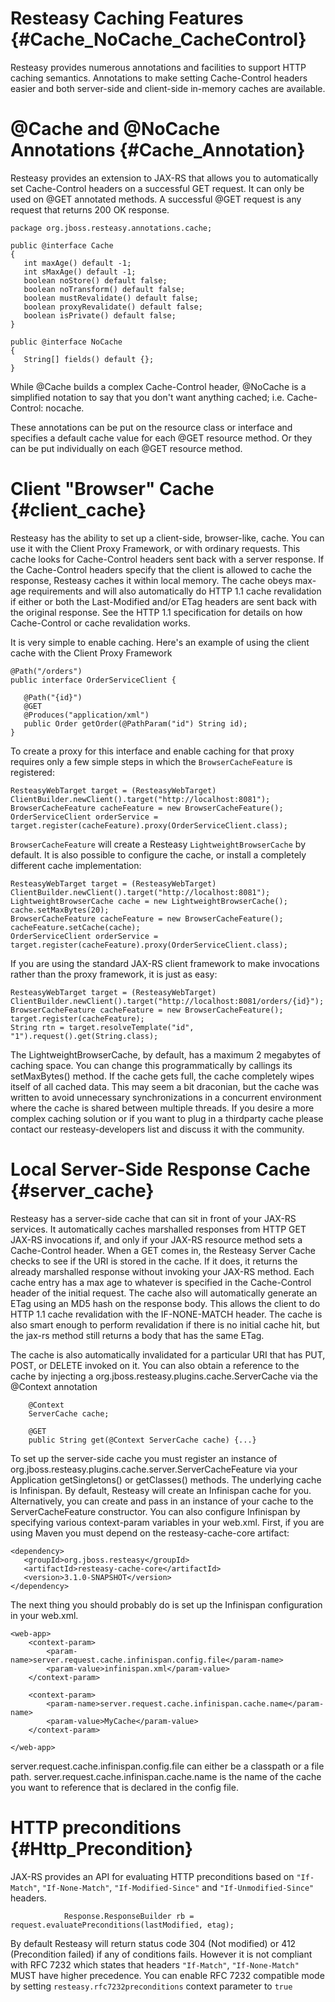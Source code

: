 Resteasy Caching Features {#Cache_NoCache_CacheControl}
=========================

Resteasy provides numerous annotations and facilities to support HTTP
caching semantics. Annotations to make setting Cache-Control headers
easier and both server-side and client-side in-memory caches are
available.

@Cache and @NoCache Annotations {#Cache_Annotation}
===============================

Resteasy provides an extension to JAX-RS that allows you to
automatically set Cache-Control headers on a successful GET request. It
can only be used on @GET annotated methods. A successful @GET request is
any request that returns 200 OK response.

    package org.jboss.resteasy.annotations.cache;

    public @interface Cache
    {
       int maxAge() default -1;
       int sMaxAge() default -1;
       boolean noStore() default false;
       boolean noTransform() default false;
       boolean mustRevalidate() default false;
       boolean proxyRevalidate() default false;
       boolean isPrivate() default false;
    }

    public @interface NoCache
    {
       String[] fields() default {};
    }

       

While @Cache builds a complex Cache-Control header, @NoCache is a
simplified notation to say that you don't want anything cached; i.e.
Cache-Control: nocache.

These annotations can be put on the resource class or interface and
specifies a default cache value for each @GET resource method. Or they
can be put individually on each @GET resource method.

Client "Browser" Cache {#client_cache}
======================

Resteasy has the ability to set up a client-side, browser-like, cache.
You can use it with the Client Proxy Framework, or with ordinary
requests. This cache looks for Cache-Control headers sent back with a
server response. If the Cache-Control headers specify that the client is
allowed to cache the response, Resteasy caches it within local memory.
The cache obeys max-age requirements and will also automatically do HTTP
1.1 cache revalidation if either or both the Last-Modified and/or ETag
headers are sent back with the original response. See the HTTP 1.1
specification for details on how Cache-Control or cache revalidation
works.

It is very simple to enable caching. Here's an example of using the
client cache with the Client Proxy Framework

    @Path("/orders")
    public interface OrderServiceClient {

       @Path("{id}")
       @GET
       @Produces("application/xml")
       public Order getOrder(@PathParam("id") String id);
    }

To create a proxy for this interface and enable caching for that proxy
requires only a few simple steps in which the `BrowserCacheFeature` is
registered:

    ResteasyWebTarget target = (ResteasyWebTarget) ClientBuilder.newClient().target("http://localhost:8081");
    BrowserCacheFeature cacheFeature = new BrowserCacheFeature();
    OrderServiceClient orderService = target.register(cacheFeature).proxy(OrderServiceClient.class);

`BrowserCacheFeature` will create a Resteasy `LightweightBrowserCache`
by default. It is also possible to configure the cache, or install a
completely different cache implementation:

    ResteasyWebTarget target = (ResteasyWebTarget) ClientBuilder.newClient().target("http://localhost:8081");
    LightweightBrowserCache cache = new LightweightBrowserCache();
    cache.setMaxBytes(20);
    BrowserCacheFeature cacheFeature = new BrowserCacheFeature();
    cacheFeature.setCache(cache);
    OrderServiceClient orderService = target.register(cacheFeature).proxy(OrderServiceClient.class); 

If you are using the standard JAX-RS client framework to make
invocations rather than the proxy framework, it is just as easy:

    ResteasyWebTarget target = (ResteasyWebTarget) ClientBuilder.newClient().target("http://localhost:8081/orders/{id}");
    BrowserCacheFeature cacheFeature = new BrowserCacheFeature();
    target.register(cacheFeature);
    String rtn = target.resolveTemplate("id", "1").request().get(String.class);

The LightweightBrowserCache, by default, has a maximum 2 megabytes of
caching space. You can change this programmatically by callings its
setMaxBytes() method. If the cache gets full, the cache completely wipes
itself of all cached data. This may seem a bit draconian, but the cache
was written to avoid unnecessary synchronizations in a concurrent
environment where the cache is shared between multiple threads. If you
desire a more complex caching solution or if you want to plug in a
thirdparty cache please contact our resteasy-developers list and discuss
it with the community.

Local Server-Side Response Cache {#server_cache}
================================

Resteasy has a server-side cache that can sit in front of your JAX-RS
services. It automatically caches marshalled responses from HTTP GET
JAX-RS invocations if, and only if your JAX-RS resource method sets a
Cache-Control header. When a GET comes in, the Resteasy Server Cache
checks to see if the URI is stored in the cache. If it does, it returns
the already marshalled response without invoking your JAX-RS method.
Each cache entry has a max age to whatever is specified in the
Cache-Control header of the initial request. The cache also will
automatically generate an ETag using an MD5 hash on the response body.
This allows the client to do HTTP 1.1 cache revalidation with the
IF-NONE-MATCH header. The cache is also smart enough to perform
revalidation if there is no initial cache hit, but the jax-rs method
still returns a body that has the same ETag.

The cache is also automatically invalidated for a particular URI that
has PUT, POST, or DELETE invoked on it. You can also obtain a reference
to the cache by injecting a org.jboss.resteasy.plugins.cache.ServerCache
via the @Context annotation


        @Context
        ServerCache cache;

        @GET
        public String get(@Context ServerCache cache) {...}

To set up the server-side cache you must register an instance of
org.jboss.resteasy.plugins.cache.server.ServerCacheFeature via your
Application getSingletons() or getClasses() methods. The underlying
cache is Infinispan. By default, Resteasy will create an Infinispan
cache for you. Alternatively, you can create and pass in an instance of
your cache to the ServerCacheFeature constructor. You can also configure
Infinispan by specifying various context-param variables in your
web.xml. First, if you are using Maven you must depend on the
resteasy-cache-core artifact:


    <dependency>
       <groupId>org.jboss.resteasy</groupId>
       <artifactId>resteasy-cache-core</artifactId>
       <version>3.1.0-SNAPSHOT</version>
    </dependency>

The next thing you should probably do is set up the Infinispan
configuration in your web.xml.


    <web-app>
        <context-param>
            <param-name>server.request.cache.infinispan.config.file</param-name>
            <param-value>infinispan.xml</param-value>
        </context-param>

        <context-param>
            <param-name>server.request.cache.infinispan.cache.name</param-name>
            <param-value>MyCache</param-value>
        </context-param>

    </web-app>

server.request.cache.infinispan.config.file can either be a classpath or
a file path. server.request.cache.infinispan.cache.name is the name of
the cache you want to reference that is declared in the config file.

HTTP preconditions {#Http_Precondition}
==================

JAX-RS provides an API for evaluating HTTP preconditions based on
`"If-Match"`, `"If-None-Match"`, `"If-Modified-Since"` and
`"If-Unmodified-Since"` headers.

                Response.ResponseBuilder rb = request.evaluatePreconditions(lastModified, etag);
            

By default Resteasy will return status code 304 (Not modified) or 412
(Precondition failed) if any of conditions fails. However it is not
compliant with RFC 7232 which states that headers `"If-Match"`,
`"If-None-Match"` MUST have higher precedence. You can enable RFC 7232
compatible mode by setting `resteasy.rfc7232preconditions` context
parameter to `true`
